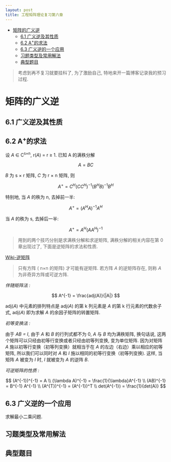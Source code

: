 ```yaml
---
layout: post
title: 工程矩阵理论复习第六章
---
```


<!-- TOC -->

- [矩阵的广义逆](#矩阵的广义逆)
    - [6.1 广义逆及其性质](#61-广义逆及其性质)
    - [6.2 A<sup>+</sup>的求法](#62-asupsup的求法)
    - [6.3 广义逆的一个应用](#63-广义逆的一个应用)
    - [习题类型及常用解法](#习题类型及常用解法)
    - [典型题目](#典型题目)

<!-- /TOC -->

> 考虑到再不复习就要挂科了, 为了激励自己, 特地来开一篇博客记录我的预习过程.

# 矩阵的广义逆

## 6.1 广义逆及其性质



## 6.2 A<sup>+</sup>的求法

设 *A* ∈ C<sup>s×n</sup>, r(*A*) = r ≥ 1. 已知 A 的满秩分解

$$
    A = BC
$$

*B* 为 s × r 矩阵, *C* 为 r × n 矩阵, 则

$$
    A^+ = C^H(CC^H)^{-1}(B^HB)^{-1}B^H
$$

特别地, 当 *A* 的秩为 n, 去掉前一半:

$$
    A^+ = (A^HA)^{-1}A^H
$$

当 *A* 的秩为 s, 去掉后一半:

$$
    A^+ = A^H(AA^H)^{-1}
$$

> 用到的两个技巧分别是求满秩分解和求逆矩阵, 满秩分解的相关内容在第 0 章出现过了, 下面是逆矩阵的求法和性质.

[Wiki-逆矩阵](https://zh.wiki.52qu.xyz/wiki/%E9%80%86%E7%9F%A9%E9%98%B5)

> 只有方阵 ( n×n 的矩阵) 才可能有逆矩阵. 若方阵 *A* 的逆矩阵存在, 则称 *A* 为非奇异方阵或可逆方阵.

*伴随矩阵法 :*

$$
    A^{-1} = \frac{adj(A)}{|A|} 
$$

adj(*A*) 中元素的排列特点是 adj(*A*) 的第 k 列元素是 *A*  的第 k 行元素的代数余子式, adj(*A*) 即为求解 *A* 的余因子矩阵的转置矩阵.

*初等变换法 :*

由于 *AB = I*, 由于 *A* 和 *B* 的行列式都不为 0, *A* 与 *B* 均为满秩矩阵, 换句话说, 这两个矩阵可以只经由初等行变换或者只经由初等列变换, 变为单位矩阵. 因为对矩阵 *A* 施以初等行变换（初等列变换）就相当于在 *A* 的左边（右边）乘以相应的初等矩阵, 所以我们可以同时对 *A* 和 *I* 施以相同的初等行变换（初等列变换). 这样, 当矩阵 *A* 被变为 *I* 时, *I* 就被变为 *A* 的逆阵 *B*. 

*可逆矩阵的性质 :*

$$
    (A^{-1})^{-1} = A \\
    (\lambda A)^{-1} = \frac{1}{\lambda}A^{-1} \\
    (AB)^{-1} = B^{-1} A^{-1} \\
    (A^{T})^{-1} = (A^{-1})^T \\
    det(A^{-1}) = \frac{1}{det(A)}
$$

## 6.3 广义逆的一个应用

求解最小二乘问题.



## 习题类型及常用解法



## 典型题目
